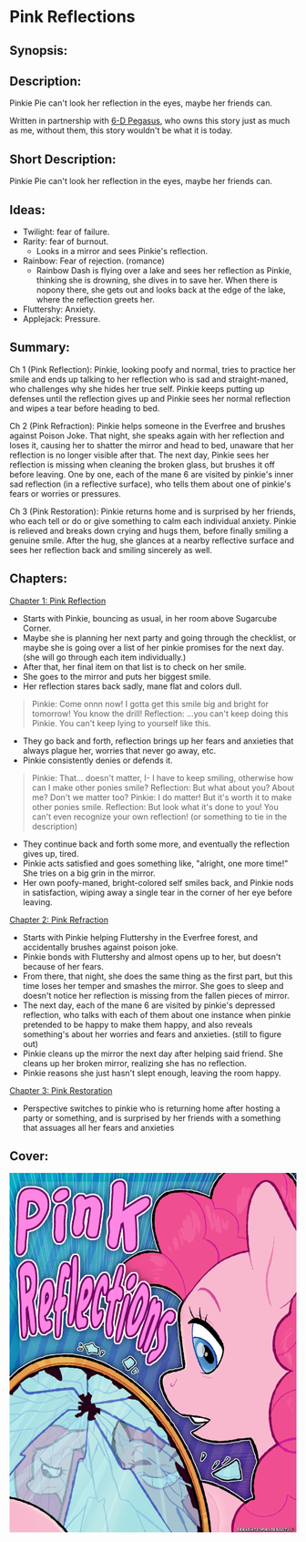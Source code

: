 # Pink Reflections

## Synopsis:


## Description:
Pinkie Pie can't look her reflection in the eyes, maybe her friends can.

Written in partnership with [6-D Pegasus](https://www.fimfiction.net/user/293755/6-D+Pegasus), who owns this story just as much as me, without them, this story wouldn't be what it is today.

## Short Description:
Pinkie Pie can't look her reflection in the eyes, maybe her friends can.

## Ideas:
- Twilight: fear of failure.
- Rarity: fear of burnout.
  - Looks in a mirror and sees Pinkie's reflection.
- Rainbow: Fear of rejection. (romance)
  - Rainbow Dash is flying over a lake and sees her reflection as Pinkie, thinking she is drowning, she dives in to save her. When there is nopony there, she gets out and looks back at the edge of the lake, where the reflection greets her.
- Fluttershy: Anxiety.
- Applejack: Pressure.

## Summary:
Ch 1 (Pink Reflection): Pinkie, looking poofy and normal, tries to practice her smile and ends up talking to her reflection who is sad and straight-maned, who challenges why she hides her true self. Pinkie keeps putting up defenses until the reflection gives up and Pinkie sees her normal reflection and wipes a tear before heading to bed.

Ch 2 (Pink Refraction): Pinkie helps someone in the Everfree and brushes against Poison Joke. That night, she speaks again with her reflection and loses it, causing her to shatter the mirror and head to bed, unaware that her reflection is no longer visible after that. The next day, Pinkie sees her reflection is missing when cleaning the broken glass, but brushes it off before leaving. One by one, each of the mane 6 are visited by pinkie's inner sad reflection (in a reflective surface), who tells them about one of pinkie's fears or worries or pressures.

Ch 3 (Pink Restoration): Pinkie returns home and is surprised by her friends, who each tell or do or give something to calm each individual anxiety. Pinkie is relieved and breaks down crying and hugs them, before finally smiling a genuine smile. After the hug, she glances at a nearby reflective surface and sees her reflection back and smiling sincerely as well.

## Chapters:
[Chapter 1: Pink Reflection](./01-pink-reflection.md)
- Starts with Pinkie, bouncing as usual, in her room above Sugarcube Corner.
- Maybe she is planning her next party and going through the checklist, or maybe she is going over a list of her pinkie promises for the next day. (she will go through each item individually.)
- After that, her final item on that list is to check on her smile.
- She goes to the mirror and puts her biggest smile.
- Her reflection stares back sadly, mane flat and colors dull.

> Pinkie: Come onnn now! I gotta get this smile big and bright for tomorrow! You know the drill! Reflection: …you can't keep doing this Pinkie. You can't keep lying to yourself like this.

- They go back and forth, reflection brings up her fears and anxieties that always plague her, worries that never go away, etc.
- Pinkie consistently denies or defends it.

> Pinkie: That… doesn't matter, I- I have to keep smiling, otherwise how can I make other ponies smile? Reflection: But what about you? About me? Don't we matter too? Pinkie: I do matter! But it's worth it to make other ponies smile. Reflection: But look what it's done to you! You can't even recognize your own reflection! (or something to tie in the description)

- They continue back and forth some more, and eventually the reflection gives up, tired.
- Pinkie acts satisfied and goes something like, "alright, one more time!" She tries on a big grin in the mirror.
- Her own poofy-maned, bright-colored self smiles back, and Pinkie nods in satisfaction, wiping away a single tear in the corner of her eye before leaving.

[Chapter 2: Pink Refraction](./02-pink-refraction.md)
- Starts with Pinkie helping Fluttershy in the Everfree forest, and accidentally brushes against poison joke.
- Pinkie bonds with Fluttershy and almost opens up to her, but doesn't because of her fears.
- From there, that night, she does the same thing as the first part, but this time loses her temper and smashes the mirror. She goes to sleep and doesn't notice her reflection is missing from the fallen pieces of mirror.
- The next day, each of the mane 6 are visited by pinkie's depressed reflection, who talks with each of them about one instance when pinkie pretended to be happy to make them happy, and also reveals something's about her worries and fears and anxieties. (still to figure out)
- Pinkie cleans up the mirror the next day after helping said friend. She cleans up her broken mirror, realizing she has no reflection.
- Pinkie reasons she just hasn't slept enough, leaving the room happy.

[Chapter 3: Pink Restoration](./03-pink-restoration.md)
- Perspective switches to pinkie who is returning home after hosting a party or something, and is surprised by her friends with a something that assuages all her fears and anxieties

## Cover:
![cover](./pink-reflections-cover-2.png)